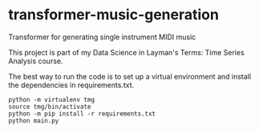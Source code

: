 # transformer-music-generation
Transformer for generating single instrument MIDI music

This project is part of my Data Science in Layman's Terms: Time Series Analysis course.

The best way to run the code is to set up a virtual environment and install the dependencies in requirements.txt.

```
python -m virtualenv tmg
source tmg/bin/activate
python -m pip install -r requirements.txt
python main.py
```
